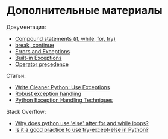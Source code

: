 # Дополнительные материалы

Документация:

-  [Compound statements (if, while, for,
   try)](https://docs.python.org/3/reference/compound_stmts.html)
-  [break,
   continue](https://docs.python.org/3/tutorial/controlflow.html#break-and-continue-statements-and-else-clauses-on-loops)
-  [Errors and
   Exceptions](https://docs.python.org/3.6/tutorial/errors.html)
-  [Built-in
   Exceptions](https://docs.python.org/3.6/library/exceptions.html)
-  [Operator precedence](https://docs.python.org/3/reference/expressions.html#operator-precedence)

Статьи:

-  [Write Cleaner Python: Use
   Exceptions](https://jeffknupp.com/blog/2013/02/06/write-cleaner-python-use-exceptions/)
-  [Robust exception
   handling](http://eli.thegreenplace.net/2008/08/21/robust-exception-handling/)
-  [Python Exception Handling
   Techniques](https://doughellmann.com/posts/python-exception-handling-techniques/)

Stack Overflow:

-  [Why does python use 'else' after for and while
   loops?](https://stackoverflow.com/questions/9979970/why-does-python-use-else-after-for-and-while-loops)
-  [Is it a good practice to use try-except-else in
   Python?](https://stackoverflow.com/questions/16138232/is-it-a-good-practice-to-use-try-except-else-in-python)

